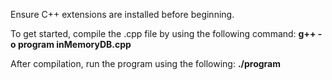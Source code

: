 Ensure C++ extensions are installed before beginning.

To get started, compile the .cpp file by using the following command:
**g++ -o program inMemoryDB.cpp**

After compilation, run the program using the following: 
**./program**

